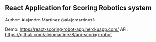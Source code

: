 ## React Application for Scoring Robotics system

Author: Alejandro Martinez @alejomartinez8

Demo: https://react-scoring-robot-app.herokuapp.com/
API: https://github.com/alejomartinez8/api-scoring-robot
